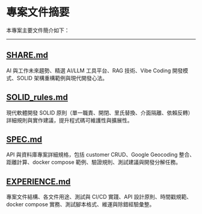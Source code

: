 # 專案文件摘要

本專案主要文件簡介如下：

---

## [SHARE.md](./SHARE.md)
AI 與工作未來趨勢、精選 AI/LLM 工具平台、RAG 技術、Vibe Coding 開發模式、SOLID 架構重構範例與現代開發心法。

## [SOLID_rules.md](./SOLID_rules.md)
現代軟體開發 SOLID 原則（單一職責、開閉、里氏替換、介面隔離、依賴反轉）詳細規則與實作建議，提升程式碼可維護性與擴展性。

## [SPEC.md](./SPEC.md)
API 與資料庫專案詳細規格，包括 customer CRUD、Google Geocoding 整合、距離計算、docker compose 範例、驗證規則、測試建議與開發分解任務。

## [EXPERIENCE.md](./EXPERIENCE.md)
專案文件結構、各文件用途、測試與 CI/CD 實踐、API 設計原則、時間戳規範、docker compose 實務、測試腳本格式、維運與除錯經驗彙整。 